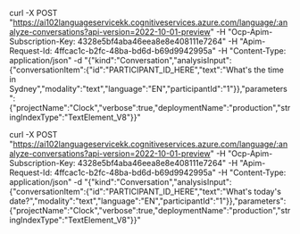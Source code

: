curl -X POST "https://ai102languageservicekk.cognitiveservices.azure.com/language/:analyze-conversations?api-version=2022-10-01-preview" -H "Ocp-Apim-Subscription-Key: 4328e5bf4aba46eea8e8e408111e7264"  -H "Apim-Request-Id: 4ffcac1c-b2fc-48ba-bd6d-b69d9942995a" -H "Content-Type: application/json" -d "{\"kind\":\"Conversation\",\"analysisInput\":{\"conversationItem\":{\"id\":\"PARTICIPANT_ID_HERE\",\"text\":\"What's the time in Sydney\",\"modality\":\"text\",\"language\":\"EN\",\"participantId\":\"1\"}},\"parameters\":{\"projectName\":\"Clock\",\"verbose\":true,\"deploymentName\":\"production\",\"stringIndexType\":\"TextElement_V8\"}}"

curl -X POST "https://ai102languageservicekk.cognitiveservices.azure.com/language/:analyze-conversations?api-version=2022-10-01-preview" -H "Ocp-Apim-Subscription-Key: 4328e5bf4aba46eea8e8e408111e7264"  -H "Apim-Request-Id: 4ffcac1c-b2fc-48ba-bd6d-b69d9942995a" -H "Content-Type: application/json" -d "{\"kind\":\"Conversation\",\"analysisInput\":{\"conversationItem\":{\"id\":\"PARTICIPANT_ID_HERE\",\"text\":\"What's today's date?\",\"modality\":\"text\",\"language\":\"EN\",\"participantId\":\"1\"}},\"parameters\":{\"projectName\":\"Clock\",\"verbose\":true,\"deploymentName\":\"production\",\"stringIndexType\":\"TextElement_V8\"}}"